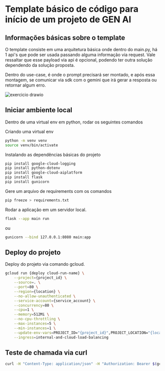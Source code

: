 # Template básico de código para início de um projeto de GEN AI


## Informações básicas sobre o template

O template consiste em uma arquitetura básica onde dentro do main.py, há 1 api's que pode ser usada passando alguma informação via request. Vale ressaltar que esse payload via api é opcional, podendo ter outra solução dependendo da solução proposta.

Dentro do use-case, é onde o prompt precisará ser montado, e após essa montagem, se comunicar via sdk com o gemini que irá gerar a resposta ou retornar algum erro.

![exercicio drawio](https://github.com/citggp-gp-labs/python-genai-project-template/assets/126102622/c3105e4e-d150-4bf1-9e88-483de9ce3991)

## Iniciar ambiente local

Dentro de uma virtual env em python, rodar os seguintes comandos

Criando uma virtual env
```sh
python -m venv venv
source venv/bin/activate
```

Instalando as dependências básicas do projeto

```sh
pip install google-cloud-logging
pip install python-dotenv
pip install google-cloud-aiplatform
pip install flask
pip install gunicorn
```

Gere um arquivo de requirements com os comandos

```sh
pip freeze > requirements.txt
```

Rodar a aplicação em um servidor local.

```sh
flask --app main run
```
ou

```sh
gunicorn --bind 127.0.0.1:8080 main:app
```

## Deploy do projeto

Deploy do projeto via comando gcloud.

```sh
gcloud run {deploy cloud-run-name} \
    --project={project_id} \
    --source=. \
    --port=80 \
    --region={location} \
    --no-allow-unauthenticated \
    --service-account={service_account} \
    --concurrency=80 \
    --cpu=1 \
    --memory=512Mi \
    --no-cpu-throttling \
    --max-instances=5 \
    --min-instances=1 \
    --update-env-vars=PROJECT_ID="{project_id}",PROJECT_LOCATION="{location}",DEFAULT_MODEL_VERSION="{gemini_model}",BUCKET_NAME="{bucket_name}",BUCKET_FILE="{csv_file}",LOG_LEVEL="DEBUG" \
    --ingress=internal-and-cloud-load-balancing
```

## Teste de chamada via curl

```sh
curl -H "Content-Type: application/json" -H "Authorization: Bearer $(gcloud auth print-identity-token)" "http://34.128.131.116"
```
